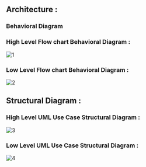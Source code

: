 
##  Architecture :
### Behavioral Diagram
 ###  High Level Flow chart Behavioral Diagram :
 
 ![1](https://user-images.githubusercontent.com/98866993/157816512-175a7c00-e3c4-48c5-82c8-e4cbe82e1da8.png)
    
    
    
  ### Low Level Flow chart Behavioral Diagram :
  
  ![2](https://user-images.githubusercontent.com/98866993/157817268-67c7e941-462e-4658-ba39-1ebb7430ba9e.png)
    
## Structural Diagram :

### High Level UML Use Case Structural Diagram :
   
   ![3](https://user-images.githubusercontent.com/98866993/157818103-2dab6a64-23af-47cc-8419-c5d965bb818e.png)
   
### Low Level UML Use Case Structural Diagram :
   
![4](https://user-images.githubusercontent.com/98866993/157819131-c4893b9d-b2d1-412c-8aa4-b3e336db9351.png)

